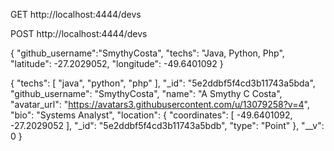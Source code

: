
GET http://localhost:4444/devs

POST http://localhost:4444/devs

{
	"github_username":"SmythyCosta", 
	"techs": "Java, Python, Php",
	"latitude": -27.2029052,
	"longitude": -49.6401092
}


{
    "techs": [
        "java",
        "python",
        "php"
    ],
    "_id": "5e2ddbf5f4cd3b11743a5bda",
    "github_username": "SmythyCosta",
    "name": "A Smythy C Costa",
    "avatar_url": "https://avatars3.githubusercontent.com/u/13079258?v=4",
    "bio": "Systems Analyst",
    "location": {
        "coordinates": [
            -49.6401092,
            -27.2029052
        ],
        "_id": "5e2ddbf5f4cd3b11743a5bdb",
        "type": "Point"
    },
    "__v": 0
}

